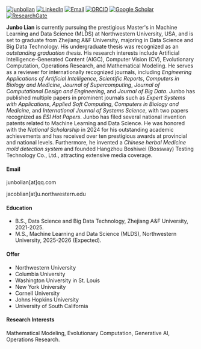 [![junbolian](https://img.shields.io/badge/junbolian-github-blue?logo=github)](https://github.com/junbolian)
[![LinkedIn](https://img.shields.io/badge/-LinkedIn-blue?logo=linkedin&logoColor=white)](https://www.linkedin.com/in/junbo-lian-67a163358)
[![Email](https://img.shields.io/badge/Email-jacoblian@u.northwestern.edu-blue)](mailto:jacoblian@u.northwestern.edu)
[![ORCID](https://img.shields.io/badge/ORCID-0000--0001--7602--0022-brightgreen?logo=orcid&logoColor=white)](https://orcid.org/0000-0001-7602-0022)
[![Google Scholar](https://img.shields.io/badge/Google%20Scholar-Profile-blue?logo=google-scholar&logoColor=white)](https://scholar.google.co.uk/citations?user=swfyyjkAAAAJ&hl)
[![ResearchGate](https://img.shields.io/badge/ResearchGate-Profile-00CCBB?logo=researchgate&logoColor=white)](https://www.researchgate.net/profile/Junbo-Lian-2)


**Junbo Lian** is currently pursuing the prestigious Master's in Machine Learning and Data Science (MLDS) at Northwestern University, USA, and is set to graduate from Zhejiang A\&F University, majoring in Data Science and Big Data Technology. His undergraduate thesis was recognized as an *outstanding graduation thesis*. His research interests include Artificial Intelligence-Generated Content (AIGC), Computer Vision (CV), Evolutionary Computation, Operations Research, and Mathematical Modeling. He serves as a reviewer for internationally recognized journals, including *Engineering Applications of Artificial Intelligence*, *Scientific Reports*, *Computers in Biology and Medicine*, *Journal of Supercomputing*, *Journal of Computational Design and Engineering*, and *Journal of Big Data*. Junbo has published multiple papers in prominent journals such as *Expert Systems with Applications*, *Applied Soft Computing*, *Computers in Biology and Medicine*, and *International Journal of Systems Science*, with two papers recognized as *ESI Hot Papers*. Junbo has filed several national invention patents related to Machine Learning and Data Science. He was honored with the *National Scholarship* in 2024 for his outstanding academic achievements and has received over ten prestigious awards at provincial and national levels. Furthermore, he invented a *Chinese herbal Medicine mold detection system* and founded Hangzhou Boshiwei (Bossway) Testing Technology Co., Ltd., attracting extensive media coverage.


#### Email
junbolian[at]qq.com

jacoblian[at]u.northwestern.edu

#### Education
- B.S., Data Science and Big Data Technology, Zhejiang A&F University, 2021-2025.
- M.S., Machine Learning and Data Science (MLDS), Northwestern University, 2025-2026 (Expected).

#### Offer
- Northwestern University
- Columbia University
- Washington University in St. Louis
- New York University
- Cornell University
- Johns Hopkins University
- University of South California

#### Research Interests
Mathematical Modeling, Evolutionary Computation, Generative AI, Operations Research.

